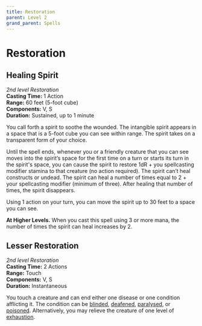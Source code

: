 ```yaml
---
title: Restoration
parent: Level 2
grand_parent: Spells
---
```


# Restoration

## Healing Spirit
*2nd level Restoration*<br>
**Casting Time:** 1 Action<br>
**Range:** 60 feet (5-foot cube)<br>
**Components:** V, S<br>
**Duration:** Sustained, up to 1 minute

You call forth a spirit to soothe the wounded. The intangible spirit appears in a space that is a 5-foot cube you can see within range. The spirit takes on a transparent form of your choice.

Until the spell ends, whenever you or a friendly creature that you can see moves into the spirit’s space for the first time on a turn or starts its turn in the spirit's space, you can cause the spirit to restore 1dR + you spellcasting modifier stamina to that creature (no action required). The spirit can’t heal constructs or undead. The spirit can heal a number of times equal to 2 + your spellcasting modifier (minimum of three). After healing that number of times, the spirit disappears.

Using 1 action on your turn, you can move the spirit up to 30 feet to a space you can see.

**At Higher Levels.** When you cast this spell using 3 or more mana, the number of times the spirit can heal increases by 2.

## Lesser Restoration
*2nd level Restoration*<br>
**Casting Time:** 2 Actions<br>
**Range:** Touch<br>
**Components:** V, S<br>
**Duration:** Instantaneous

You touch a creature and can end either one disease or one condition afflicting it. The condition can be [blinded](https://stormchaserroleplaying.com/stormchaserRPG/Conditions/Blinded/), [deafened](https://stormchaserroleplaying.com/stormchaserRPG/Conditions/Deafened/), [paralysed](https://stormchaserroleplaying.com/stormchaserRPG/Conditions/Paralysed/), or [poisoned](https://stormchaserroleplaying.com/stormchaserRPG/Conditions/Poisoned/). Alternatively, you may relieve the creature of one level of [exhaustion](https://stormchaserroleplaying.com/stormchaserRPG/Conditions/Exhaustion/).
